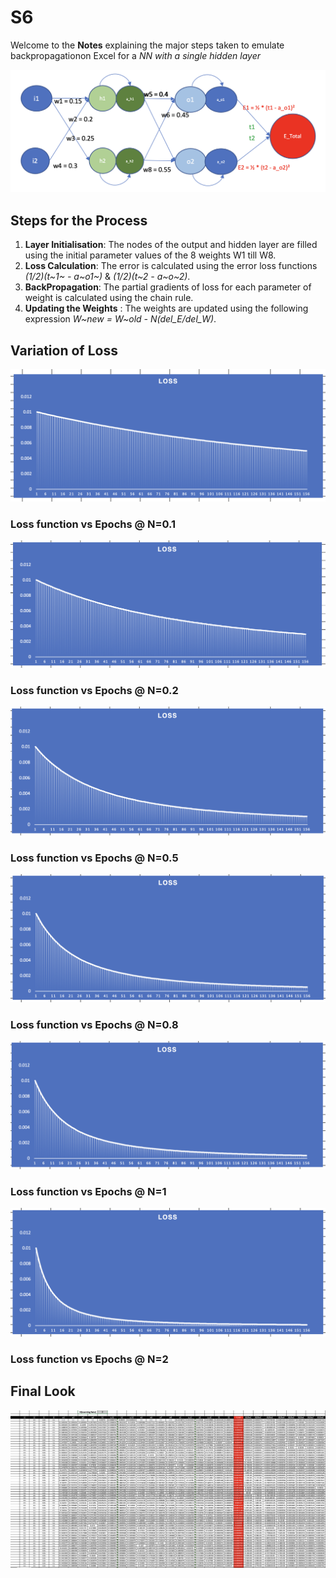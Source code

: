 # S6
Welcome to the **Notes** explaining the major steps taken to emulate backpropagationon Excel for a *NN with a single hidden layer*

![Neural Network](Images/NeuralNetwork.png "The Complete Neural Network")

## Steps for the Process

1. **Layer Initialisation**: The nodes of the output and hidden layer are filled using the initial parameter values of the 8 weights W1 till W8.
2. **Loss Calculation**: The error is calculated using the error loss functions *(1/2)(t~1~ - a~o1~)* & *(1/2)(t~2 - a~o~2)*.
3. **BackPropagation**: The partial gradients of loss for each parameter of weight is calculated using the chain rule.
4. **Updating the Weights** : The weights are updated using the following expression *W~new = W~old - N(del_E/del_W)*.

## Variation of Loss


![Loss Graph_0pt1](Images/Loss_0pt1.png "Loss function vs Epochs @ N=0.1")

### Loss function vs Epochs @ N=0.1

![Loss Graph_0pt2](Images/Loss_0pt2.png "Loss function vs Epochs @ N=0.2")

### Loss function vs Epochs @ N=0.2

![Loss Graph_0pt5](Images/Loss_0pt5.png "Loss function vs Epochs @ N=0.5")

### Loss function vs Epochs @ N=0.5

![Loss Graph_0pt8](Images/Loss_0pt8.png "Loss function vs Epochs @ N=0.8")
    
### Loss function vs Epochs @ N=0.8
 
![Loss Graph_1](Images/Loss_1.png "Loss function vs Epochs @ N=1")

### Loss function vs Epochs @ N=1

![Loss Graph_1](Images/Loss_2.png "Loss function vs Epochs @ N=2")

### Loss function vs Epochs @ N=2

## Final Look 

![FinalBPTable](Images/Excel_file.png "The values obtained at Learning Rate N=2")


